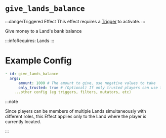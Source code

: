 # `give_lands_balance`
:::dangerTriggered Effect
This effect requires a [Trigger](https://plugins.auxilor.io/effects/all-triggers) to activate.
:::

Give money to a Land's bank balance

:::infoRequires:
Lands
:::

# Example Config

```yaml
- id: give_lands_balance
  args:
      amount: 1000 # The amount to give, use negative values to take
      only_trusted: true # (Optional) If only trusted players can use this effect. Defaults to true.
    ...other config (eg triggers, filters, mutators, etc)
```

:::note  
  
Since players can be members of multiple Lands simultaneously with different roles, this Effect applies only to the Land where the player is currently located.

:::